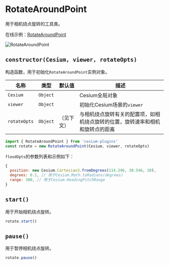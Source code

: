 # RotateAroundPoint

用于相机绕点旋转的工具类。

在线示例：[RotateAroundPoint](https://syzdev.cn/cesium-plugins/example/RotateAroundPoint.html)

![RotateAroundPoint](/cesium-plugins-docs/screenshot/RotateAroundPoint.png)

## `constructor(Cesium, viewer, rotateOpts)`

构造函数，用于初始化`RotateAroundPoint`实例对象。

| 名称           | 类型       | 默认值   | 描述                                      |
| ------------ | -------- | ----- | --------------------------------------- |
| `Cesium`     | `Object` |       | Cesium全局对象                              |
| `viewer`     | `Object` |       | 初始化Cesium场景的`viewer`                    |
| `rotateOpts` | `Object` | （见下文） | 与相机绕点旋转有关的配置项，如相机绕点旋转的位置，旋转速率和相机和旋转点的距离 |

```javascript
import { RotateAroundPoint } from 'cesium-plugins'
const rotate = new RotateAroundPoint(Cesium, viewer, rotateOpts)
```

`floodOpts`的参数列表和示例如下：

```javascript
{
  position: new Cesium.Cartesian3.fromDegrees(114.296, 30.546, 20),
  degrees: 0.1, // 用于Cesium.Math.toRadians(degrees)
  range: 300, // 用于Cesium.HeadingPitchRange
}
```

## `start()`

用于开始相机绕点旋转。

```javascript
rotate.start()
```

## `pause()`

用于暂停相机绕点旋转。

```javascript
rotate.pause()
```
